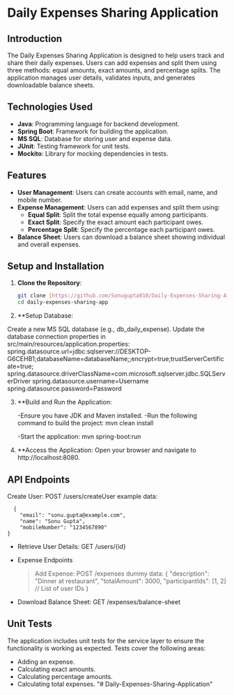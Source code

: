 # Daily Expenses Sharing Application

## Introduction
The Daily Expenses Sharing Application is designed to help users track and share their daily expenses. Users can add expenses and split them using three methods: equal amounts, exact amounts, and percentage splits. The application manages user details, validates inputs, and generates downloadable balance sheets.

## Technologies Used
- **Java**: Programming language for backend development.
- **Spring Boot**: Framework for building the application.
- **MS SQL**: Database for storing user and expense data.
- **JUnit**: Testing framework for unit tests.
- **Mockito**: Library for mocking dependencies in tests.

## Features
- **User Management**: Users can create accounts with email, name, and mobile number.
- **Expense Management**: Users can add expenses and split them using:
  - **Equal Split**: Split the total expense equally among participants.
  - **Exact Split**: Specify the exact amount each participant owes.
  - **Percentage Split**: Specify the percentage each participant owes.
- **Balance Sheet**: Users can download a balance sheet showing individual and overall expenses.

## Setup and Installation
1. **Clone the Repository**:
   ```bash
   git clone [https://github.com/Sonugupta010/Daily-Expenses-Sharing-Application]
   cd daily-expenses-sharing-app

2. **Setup Database:

Create a new MS SQL database (e.g., db_daily_expense).
Update the database connection properties in src/main/resources/application.properties:
      spring.datasource.url=jdbc:sqlserver://DESKTOP-G6CEHB1;databaseName=databaseName;;encrypt=true;trustServerCertificate=true;
      spring.datasource.driverClassName=com.microsoft.sqlserver.jdbc.SQLServerDriver
      spring.datasource.username=Username
      spring.datasource.password=Password

3. **Build and Run the Application:

    -Ensure you have JDK and Maven installed.
    -Run the following command to build the project:
        mvn clean install
   
   -Start the application:
       mvn spring-boot:run
   
4. **Access the Application:
     Open your browser and navigate to http://localhost:8080.

## API Endpoints

Create User: POST /users/createUser
example data: 

      {
        "email": "sonu.gupta@example.com",
        "name": "Sonu Gupta",
        "mobileNumber": "1234567890"
    }

- Retrieve User Details: GET /users/{id}
- Expense Endpoints
    > Add Expense: POST /expenses
        dummy data:
          {
            "description": "Dinner at restaurant",
            "totalAmount": 3000,
            "participantIds": [1, 2] // List of user IDs
        }

- Download Balance Sheet: GET /expenses/balance-sheet


## Unit Tests
The application includes unit tests for the service layer to ensure the functionality is working as expected. Tests cover the following areas:

- Adding an expense.
- Calculating exact amounts.
- Calculating percentage amounts.
- Calculating total expenses.
"# Daily-Expenses-Sharing-Application" 
